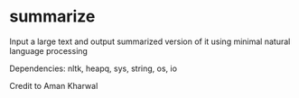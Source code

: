 # summarize
Input a large text and output summarized version of it using minimal natural language processing

Dependencies: nltk, heapq, sys, string, os, io

Credit to Aman Kharwal
